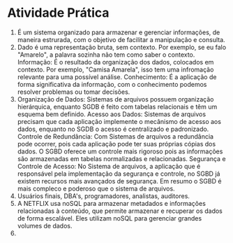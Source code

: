 # Atividade Prática

1. É um sistema organizado para armazenar e gerenciar informações, de maneira estrurada, com o objetivo de facilitar a manipulação e consulta.
2. Dado é uma representação bruta, sem contexto. Por exemplo, se eu falo "Amarelo", a palavra sozinha não tem como saber o contexto.
   Informação: É o resultado da organização dos dados, colocados em contexto. Por exemplo, "Camisa Amarela", isso tem uma infromação relevante para uma possível análise.
   Conhecimento: É a aplicação de forma significativa da informação, com o conhecimento podemos resolver problemas ou tomar decisões.
3. Organização de Dados: Sistemas de arquivos possuem organização hierárquica, enquanto SGDB é feito com tabelas relacionais e têm um esquema bem definido.
   Acesso aos Dados: Sistemas de arquivos precisam que cada aplicação implemente o mecânismo de acesso aos dados, enquanto no SGDB o acesso é centralizado e padronizado.
   Controle de Redundância: Com Sistemas de arquivos a redundância pode ocorrer, pois cada aplicação pode ter suas próprias cópias dos dados. O SGBD oferece um controle mais rigoroso pois as informações são armazenadas em tabelas normalizadas e relacionadas.
   Segurança e Controle de Acesso: No Sistema de arquivos, a aplicação que é responsável pela implementação da segurança e controle, no SGBD já existem recursos mais avançados de segurança.
   Em resumo o SGBD é mais compleco e poderoso que o sistema de arquivos.
4. Usuários finais, DBA's, programadores, analistas, auditores.
5. A NETFLIX usa noSQL para armazenar metadados e informações relacionadas à conteúdo, que permite armazenar e recuperar os dados de forma escalável. Eles utilizam noSQL para gerenciar grandes volumes de dados.
6. 

